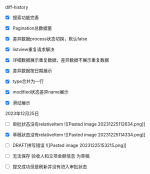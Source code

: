 diff-history
- [x] 搜索功能完善
- [x] Pagination总数据量
- [x] 差异数据process状态切换，默认false
- [x] listview重复请求解决
- [x] 详细数据展示重复数据，差异数据不展示重复数据
- [x] 差异数据按日期展示
- [x] type合并为一行
- [x] modified状态差异name展示 
- [x] 滑动展示



2023年12月25日
- [ ] 审批状态没有relativeItem
![[Pasted image 20231225112634.png]]
- [x] 草稿状态没有relativeItem
![[Pasted image 20231225114334.png]]

- [ ] DRAFT拼写错误
![[Pasted image 20231225153215.png]]

- [ ] 无法保存 验收人和立项金额信息 为草稿
- [ ] 提交成功但是刷新并没有进入审批状态